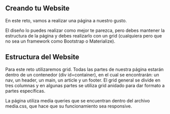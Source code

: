 ## Creando tu Website
En este reto, vamos a realizar una página a nuestro gusto.

El diseño lo puedes realizar como mejor te parezca, pero debes mantener la estructura de la página y debes realizarlo con un grid (cualquiera pero que no sea un framework como Bootstrap o Materialize).

## Estructura del Website

Para este reto utilizaremos grid. Todas las partes de nuestra página estarán dentro de un contenedor (div id=container), en el cual se encontrarán: un nav, un header, un main, un article y un footer. El grid general se divide en tres columnas y en algunas partes se utiliza grid anidado para dar formato a partes específicas.

La página utiliza media queries que se encuentran dentro del archivo media.css, que hace que su funcionamiento sea responsive.
